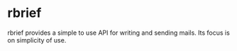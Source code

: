 # rbrief
rbrief provides a simple to use API for writing and sending mails. Its focus is on simplicity of use.
